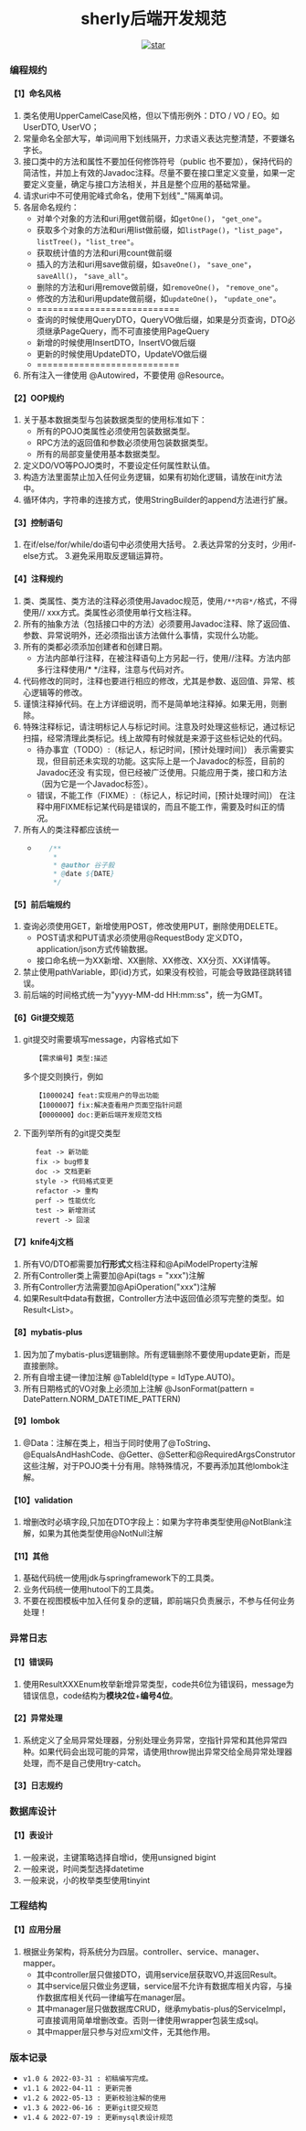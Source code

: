 <h1 align="center">sherly后端开发规范</h1>
<p align="center">
	<a href='https://gitee.com/guzi499/universal-practice-repository/stargazers'>
        <img src='https://gitee.com/guzi499/universal-practice-repository/badge/star.svg?theme=dark' alt='star'/>
    </a>
</p>


### 编程规约
#### 【1】命名风格
1. 类名使用UpperCamelCase风格，但以下情形例外：DTO / VO / EO。如UserDTO, UserVO；
2. 常量命名全部大写，单词间用下划线隔开，力求语义表达完整清楚，不要嫌名字长。
3. 接口类中的方法和属性不要加任何修饰符号（public 也不要加），保持代码的简洁性，并加上有效的Javadoc注释。尽量不要在接口里定义变量，如果一定要定义变量，确定与接口方法相关，并且是整个应用的基础常量。
4. 请求uri中不可使用驼峰式命名，使用下划线"_"隔离单词。
5. 各层命名规约：
    - 对单个对象的方法和uri用get做前缀，如`getOne()`， `"get_one"`。
    - 获取多个对象的方法和uri用list做前缀，如`listPage()`，`"list_page"`，`listTree()`，`"list_tree"`。
    - 获取统计值的方法和uri用count做前缀
    - 插入的方法和uri用save做前缀，如`saveOne()`， `"save_one"`，`saveAll()`， `"save_all"`。
    - 删除的方法和uri用remove做前缀，如`removeOne()`， `"remove_one"`。
    - 修改的方法和uri用update做前缀，如`updateOne()`， `"update_one"`。
    - ===========================
    - 查询的时候使用QueryDTO，QueryVO做后缀，如果是分页查询，DTO必须继承PageQuery，而不可直接使用PageQuery
    - 新增的时候使用InsertDTO，InsertVO做后缀
    - 更新的时候使用UpdateDTO，UpdateVO做后缀
    - ===========================
6. 所有注入一律使用 @Autowired，不要使用 @Resource。
#### 【2】OOP规约      
1. 关于基本数据类型与包装数据类型的使用标准如下： 
   - 所有的POJO类属性必须使用包装数据类型。 
   - RPC方法的返回值和参数必须使用包装数据类型。 
   - 所有的局部变量使用基本数据类型。
2. 定义DO/VO等POJO类时，不要设定任何属性默认值。
3. 构造方法里面禁止加入任何业务逻辑，如果有初始化逻辑，请放在init方法中。
4. 循环体内，字符串的连接方式，使用StringBuilder的append方法进行扩展。
#### 【3】控制语句
1. 在if/else/for/while/do语句中必须使用大括号。
2.表达异常的分支时，少用if-else方式。
3.避免采用取反逻辑运算符。
#### 【4】注释规约
1. 类、类属性、类方法的注释必须使用Javadoc规范，使用`/**内容*/`格式，不得使用// xxx方式。类属性必须使用单行文档注释。
2. 所有的抽象方法（包括接口中的方法）必须要用Javadoc注释、除了返回值、参数、异常说明外，还必须指出该方法做什么事情，实现什么功能。
3. 所有的类都必须添加创建者和创建日期。
   - 方法内部单行注释，在被注释语句上方另起一行，使用//注释。方法内部多行注释使用/* */注释，注意与代码对齐。
4. 代码修改的同时，注释也要进行相应的修改，尤其是参数、返回值、异常、核心逻辑等的修改。
5. 谨慎注释掉代码。在上方详细说明，而不是简单地注释掉。如果无用，则删除。
6. 特殊注释标记，请注明标记人与标记时间。注意及时处理这些标记，通过标记扫描，经常清理此类标记。线上故障有时候就是来源于这些标记处的代码。 
   - 待办事宜（TODO）:（标记人，标记时间，[预计处理时间]） 表示需要实现，但目前还未实现的功能。这实际上是一个Javadoc的标签，目前的Javadoc还没 有实现，但已经被广泛使用。只能应用于类，接口和方法（因为它是一个Javadoc标签）。 
   - 错误，不能工作（FIXME）:（标记人，标记时间，[预计处理时间]） 在注释中用FIXME标记某代码是错误的，而且不能工作，需要及时纠正的情况。
7. 所有人的类注释都应该统一
   - ```java
        /**
         * 
         * @author 谷子毅
         * @date ${DATE}
         */
     ```
#### 【5】前后端规约
1. 查询必须使用GET，新增使用POST，修改使用PUT，删除使用DELETE。
    - POST请求和PUT请求必须使用@RequestBody 定义DTO，application/json方式传输数据。
    - 接口命名统一为XX新增、XX删除、XX修改、XX分页、XX详情等。
2. 禁止使用pathVariable，即{id}方式，如果没有校验，可能会导致路径跳转错误。
3. 前后端的时间格式统一为"yyyy-MM-dd HH:mm:ss"，统一为GMT。
#### 【6】Git提交规范
1. git提交时需要填写message，内容格式如下
   ```text
      【需求编号】类型:描述
   ```
   多个提交则换行，例如
   ```text
      【1000024】feat:实现用户的导出功能
      【1000007】fix:解决查看用户页面空指针问题
      【0000000】doc:更新后端开发规范文档
   ```
2. 下面列举所有的git提交类型
   ```text
      feat -> 新功能
      fix -> bug修复
      doc -> 文档更新
      style -> 代码格式变更
      refactor -> 重构
      perf -> 性能优化
      test -> 新增测试
      revert -> 回滚
   ```
#### 【7】knife4j文档
1. 所有VO/DTO都需要加**行形式**文档注释和@ApiModelProperty注解
2. 所有Controller类上需要加@Api(tags = "xxx")注解
3. 所有Controller方法需要加@ApiOperation("xxx")注解
4. 如果Result中data有数据，Controller方法中返回值必须写完整的类型。如 Result<List<UserVO>>。
#### 【8】mybatis-plus
1. 因为加了mybatis-plus逻辑删除。所有逻辑删除不要使用update更新，而是直接删除。
2. 所有自增主键一律加注解 @TableId(type = IdType.AUTO)。
3. 所有日期格式的VO对象上必须加上注解 @JsonFormat(pattern = DatePattern.NORM_DATETIME_PATTERN)
#### 【9】lombok
1. @Data：注解在类上，相当于同时使用了@ToString、@EqualsAndHashCode、@Getter、@Setter和@RequiredArgsConstrutor这些注解，对于POJO类十分有用。除特殊情况，不要再添加其他lombok注解。
#### 【10】validation
1. 增删改时必填字段,只加在DTO字段上：如果为字符串类型使用@NotBlank注解，如果为其他类型使用@NotNull注解
#### 【11】其他
1. 基础代码统一使用jdk与springframework下的工具类。
2. 业务代码统一使用hutool下的工具类。
4. 不要在视图模板中加入任何复杂的逻辑，即前端只负责展示，不参与任何业务处理！
### 异常日志
#### 【1】错误码
1. 使用ResultXXXEnum枚举新增异常类型，code共6位为错误码，message为错误信息，code结构为**模块2位**+**编号4位**。
#### 【2】异常处理
1. 系统定义了全局异常处理器，分别处理业务异常，空指针异常和其他异常四种。如果代码会出现可能的异常，请使用throw抛出异常交给全局异常处理器处理，而不是自己使用try-catch。
#### 【3】日志规约
### 数据库设计
#### 【1】表设计
1. 一般来说，主键策略选择自增id，使用unsigned bigint
2. 一般来说，时间类型选择datetime
3. 一般来说，小的枚举类型使用tinyint
### 工程结构
#### 【1】应用分层
1. 根据业务架构，将系统分为四层。controller、service、manager、mapper。
    - 其中controller层只做接DTO，调用service层获取VO,并返回Result。
    - 其中service层只做业务逻辑，service层不允许有数据库相关内容，与操作数据库相关代码一律编写在manager层。
    - 其中manager层只做数据库CRUD，继承mybatis-plus的ServiceImpl，可直接调用简单增删改查。否则一律使用wrapper包装生成sql。
    - 其中mapper层只参与对应xml文件，无其他作用。

### 版本记录
- `v1.0 & 2022-03-31 : 初稿编写完成。`
- `v1.1 & 2022-04-11 : 更新完善`
- `v1.2 & 2022-05-13 : 更新校验注解的使用`
- `v1.3 & 2022-06-16 : 更新git提交规范`
- `v1.4 & 2022-07-19 : 更新mysql表设计规范`
